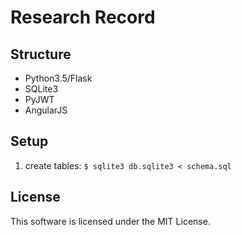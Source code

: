 # Research Record

## Structure

- Python3.5/Flask
- SQLite3
- PyJWT
- AngularJS

## Setup

1. create tables: `$ sqlite3 db.sqlite3 < schema.sql`


## License

This software is licensed under the MIT License.

